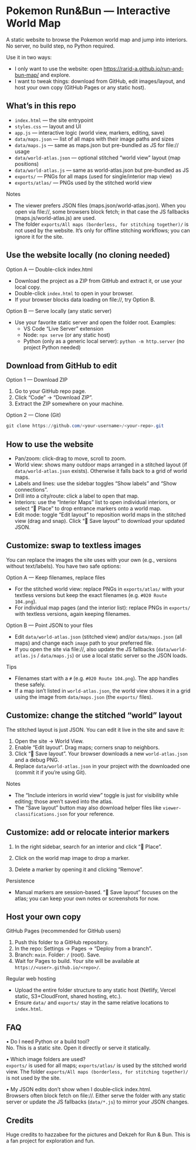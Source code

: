 # Pokemon Run&Bun — Interactive World Map

A static website to browse the Pokemon world map and jump into interiors. No server, no build step, no Python required.

Use it in two ways:

- I only want to use the website: open https://rarid-a.github.io/run-and-bun-map/ and explore.
- I want to tweak things: download from GitHub, edit images/layout, and host your own copy (GitHub Pages or any static host).


## What’s in this repo

- `index.html` — the site entrypoint
- `styles.css` — layout and UI
- `app.js` — interactive logic (world view, markers, editing, save)
- `data/maps.json` — list of all maps with their image paths and sizes
- `data/maps.js` — same as maps.json but pre-bundled as JS for file:// usage
- `data/world-atlas.json` — optional stitched “world view” layout (map positions)
- `data/world-atlas.js` — same as world-atlas.json but pre-bundled as JS
- `exports/` — PNGs for all maps (used for single/interior map view)
- `exports/atlas/` — PNGs used by the stitched world view

Notes

- The viewer prefers JSON files (maps.json/world-atlas.json). When you open via file://, some browsers block fetch; in that case the JS fallbacks (maps.js/world-atlas.js) are used.
- The folder `exports/All maps (borderless, for stitching together)/` is not used by the website. It’s only for offline stitching workflows; you can ignore it for the site.


## Use the website locally (no cloning needed)

Option A — Double-click index.html

- Download the project as a ZIP from GitHub and extract it, or use your local copy.
- Double-click `index.html` to open in your browser.
- If your browser blocks data loading on file://, try Option B.

Option B — Serve locally (any static server)

- Use your favorite static server and open the folder root. Examples:
  - VS Code “Live Server” extension
  - Node: `npx serve` (or any static host)
  - Python (only as a generic local server): `python -m http.server` (no project Python needed)


## Download from GitHub to edit

Option 1 — Download ZIP

1) Go to your GitHub repo page.
2) Click “Code” → “Download ZIP”.
3) Extract the ZIP somewhere on your machine.

Option 2 — Clone (Git)

```powershell
git clone https://github.com/<your-username>/<your-repo>.git
```


## How to use the website

- Pan/zoom: click-drag to move, scroll to zoom.
- World view: shows many outdoor maps arranged in a stitched layout (if `data/world-atlas.json` exists). Otherwise it falls back to a grid of world maps.
- Labels and lines: use the sidebar toggles “Show labels” and “Show connections”.
- Drill into a city/route: click a label to open that map.
- Interiors: use the “Interior Maps” list to open individual interiors, or select “📍 Place” to drop entrance markers onto a world map.
- Edit mode: toggle “Edit layout” to reposition world maps in the stitched view (drag and snap). Click “💾 Save layout” to download your updated JSON.


## Customize: swap to textless images

You can replace the images the site uses with your own (e.g., versions without text/labels). You have two safe options:

Option A — Keep filenames, replace files

- For the stitched world view: replace PNGs in `exports/atlas/` with your textless versions but keep the exact filenames (e.g. `#020 Route 104.png`).
- For individual map pages (and the interior list): replace PNGs in `exports/` with textless versions, again keeping filenames.

Option B — Point JSON to your files

- Edit `data/world-atlas.json` (stitched view) and/or `data/maps.json` (all maps) and change each `image` path to your preferred file.
- If you open the site via file://, also update the JS fallbacks (`data/world-atlas.js` / `data/maps.js`) or use a local static server so the JSON loads.

Tips

- Filenames start with a `#` (e.g. `#020 Route 104.png`). The app handles these safely.
- If a map isn’t listed in `world-atlas.json`, the world view shows it in a grid using the image from `data/maps.json` (the `exports/` files).


## Customize: change the stitched “world” layout

The stitched layout is just JSON. You can edit it live in the site and save it:

1) Open the site → World View.
2) Enable “Edit layout”. Drag maps; corners snap to neighbors.
3) Click “💾 Save layout”. Your browser downloads a new `world-atlas.json` and a debug PNG.
4) Replace `data/world-atlas.json` in your project with the downloaded one (commit it if you’re using Git).

Notes

- The “Include interiors in world view” toggle is just for visibility while editing; those aren’t saved into the atlas.
- The “Save layout” button may also download helper files like `viewer-classifications.json` for your reference.


## Customize: add or relocate interior markers

1) In the right sidebar, search for an interior and click “📍 Place”.

2) Click on the world map image to drop a marker.

3) Delete a marker by opening it and clicking “Remove”.

Persistence

- Manual markers are session-based. “💾 Save layout” focuses on the atlas; you can keep your own notes or screenshots for now.


## Host your own copy

GitHub Pages (recommended for GitHub users)

1) Push this folder to a GitHub repository.
2) In the repo: Settings → Pages → “Deploy from a branch”.
3) Branch: `main`. Folder: `/` (root). Save.
4) Wait for Pages to build. Your site will be available at `https://<user>.github.io/<repo>/`.

Regular web hosting

- Upload the entire folder structure to any static host (Netlify, Vercel static, S3+CloudFront, shared hosting, etc.).
- Ensure `data/` and `exports/` stay in the same relative locations to `index.html`.


## FAQ

• Do I need Python or a build tool?  
No. This is a static site. Open it directly or serve it statically.

• Which image folders are used?  
`exports/` is used for all maps; `exports/atlas/` is used by the stitched world view. The folder `exports/All maps (borderless, for stitching together)/` is not used by the site.

• My JSON edits don’t show when I double‑click index.html.  
Browsers often block fetch on file://. Either serve the folder with any static server or update the JS fallbacks (`data/*.js`) to mirror your JSON changes.


## Credits

Huge credits to hazzabee for the pictures and Dekzeh for Run & Bun. This is a fan project for exploration and fun.

